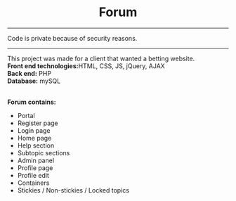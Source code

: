 <center><h1>Forum</h1></center>
<hr>
Code is private because of security reasons.
<hr>
This project was made for a client that wanted a betting website.<br>
<b>Front end technologies:</b>HTML, CSS, JS, jQuery, AJAX<br>
<b>Back end:</b> PHP<br>
<b>Database:</b> mySQL<br><br>

<b>Forum contains:</b><br>
<ul>
  <li>Portal</li>
  <li>Register page</li>
  <li>Login page</li>
  <li>Home page</li>
  <li>Help section</li>
  <li>Subtopic sections</li>
  <li>Admin panel</li>
  <li>Profile page</li>
  <li>Profile edit</li>
  <li>Containers</li>
  <li>Stickies / Non-stickies / Locked topics</li>
</ul>
<br>
<br>
